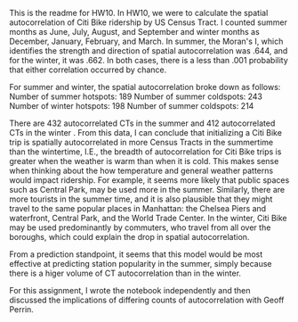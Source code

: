 This is the readme for HW10. In HW10, we were to calculate the spatial autocorrelation of Citi Bike ridership by US Census Tract. I counted summer months as June, July, August, and September and winter months as December, January, February, and March. In summer, the Moran's I, which identifies the strength and direction of spatial autocorrelation was .644, and for the winter, it was .662. In both cases, there is a less than .001 probability that either correlation occurred by chance. 

For summer and winter, the spatial autocorrelation broke down as follows: 
Number of summer hotspots: 189
Number of summer coldspots: 243
Number of winter hotspots: 198
Number of summer coldspots: 214

There are 432 autocorrelated CTs in the summer and 412 autocorrelated CTs in the winter . From this data, I can conclude that initializing a Citi Bike trip is  spatially autocorrelated in more Census Tracts in the summertime than the wintertime, I.E., the breadth of autocorrelation for Citi Bike trips is greater when the weather is warm than when it is cold. This makes sense when thinking about the how temperature and general weather patterns would impact ridership. For example, it seems more likely that public spaces such as Central Park, may be used more in the summer. Similarly, there are more tourists in the summer time, and it is also plausible that they might travel to the same popular places in Manhattan: the Chelsea Piers and waterfront, Central Park, and the World Trade Center. In the winter, Citi Bike may be used predominantly by commuters, who travel from all over the boroughs, which could explain the drop in spatial autocorrelation. 

From a prediction standpoint, it seems that this model would be most effective at predicting station popularity in the summer, simply because there is a higer volume of CT autocorrelation than in the winter. 

For this assignment, I wrote the notebook independently and then discussed the implications of differing counts of autocorrelation with Geoff Perrin. 
